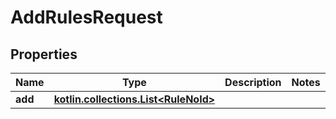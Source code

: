 
# AddRulesRequest

## Properties
Name | Type | Description | Notes
------------ | ------------- | ------------- | -------------
**add** | [**kotlin.collections.List&lt;RuleNoId&gt;**](RuleNoId.md) |  | 



